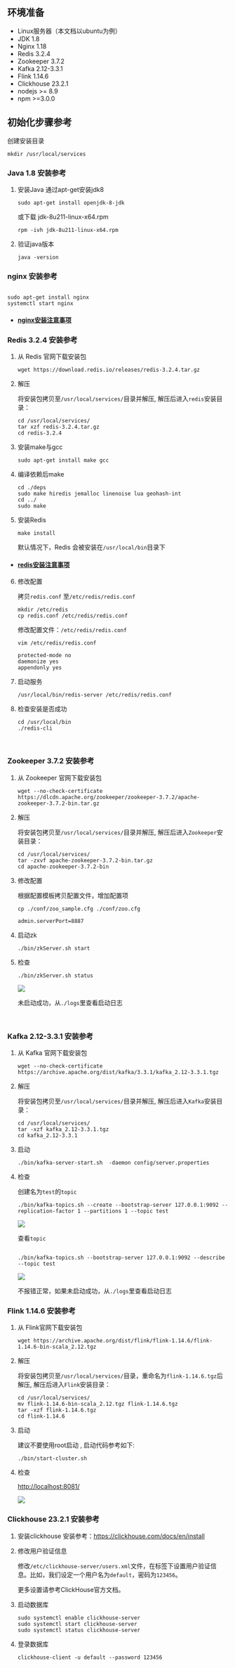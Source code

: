 
## 环境准备
<!-- - Ubuntu SMP -->
- Linux服务器（本文档以ubuntu为例）
- JDK 1.8
- Nginx 1.18
- Redis 3.2.4
- Zookeeper 3.7.2
- Kafka 2.12-3.3.1
- Flink 1.14.6
- Clickhouse 23.2.1
- nodejs >= 8.9
- npm >=3.0.0

## 初始化步骤参考

创建安装目录

```
mkdir /usr/local/services
```

### Java 1.8 安装参考

1. 安装Java
    通过apt-get安装jdk8

    ```
    sudo apt-get install openjdk-8-jdk
    ```

    或下载 jdk-8u211-linux-x64.rpm

    ```
    rpm -ivh jdk-8u211-linux-x64.rpm
    ```

2. 验证java版本

    ```
    java -version
    ```

### nginx 安装参考

```

sudo apt-get install nginx
systemctl start nginx

```

- #### [nginx安装注意事项](installation/question.md#nginx安装注意事项)

### Redis 3.2.4 安装参考

1. 从 Redis 官网下载安装包

    ```
    wget https://download.redis.io/releases/redis-3.2.4.tar.gz
    ```

2. 解压

    将安装包拷贝至`/usr/local/services/`目录并解压, 解压后进入`redis`安装目录：

    ```
    cd /usr/local/services/
    tar xzf redis-3.2.4.tar.gz
    cd redis-3.2.4
    ```

3. 安装make与gcc

    ```
    sudo apt-get install make gcc
    ```

4. 编译依赖后make

    ```
    cd ./deps
    sudo make hiredis jemalloc linenoise lua geohash-int
    cd ../
    sudo make
    ```

5. 安装Redis

    ```
    make install
    ```

    默认情况下，Redis 会被安装在`/usr/local/bin`目录下

- #### [redis安装注意事项](installation/question.md#redis安装注意事项)

6. 修改配置

    拷贝`redis.conf` 至`/etc/redis/redis.conf`

    ```
    mkdir /etc/redis
    cp redis.conf /etc/redis/redis.conf
    ```

    修改配置文件：`/etc/redis/redis.conf`

    ```
    vim /etc/redis/redis.conf

    protected-mode no
    daemonize yes
    appendonly yes
    ```  

7. 启动服务

    ```
    /usr/local/bin/redis-server /etc/redis/redis.conf
    ```

8. 检查安装是否成功

    ```
    cd /usr/local/bin
    ./redis-cli
    ```

<br>

### Zookeeper 3.7.2 安装参考

1. 从  Zookeeper  官网下载安装包

    ```
    wget --no-check-certificate https://dlcdn.apache.org/zookeeper/zookeeper-3.7.2/apache-zookeeper-3.7.2-bin.tar.gz
    ```

2. 解压

    将安装包拷贝至`/usr/local/services/`目录并解压, 解压后进入`Zookeeper`安装目录：

    ```
    cd /usr/local/services/
    tar -zxvf apache-zookeeper-3.7.2-bin.tar.gz
    cd apache-zookeeper-3.7.2-bin
    ```

3. 修改配置

    根据配置模板拷贝配置文件，增加配置项

    ```
    cp ./conf/zoo_sample.cfg ./conf/zoo.cfg

    admin.serverPort=8887
    ```

4. 启动zk

    ```
    ./bin/zkServer.sh start
    ```

5. 检查

    ```
    ./bin/zkServer.sh status
    ```

    ![](../assets/imgs/zookeepercheck.png)

    未启动成功，从`./logs`里查看启动日志

<br>

### Kafka 2.12-3.3.1 安装参考

1. 从 Kafka 官网下载安装包

    ```
    wget --no-check-certificate https://archive.apache.org/dist/kafka/3.3.1/kafka_2.12-3.3.1.tgz
    ```

2. 解压

    将安装包拷贝至`/usr/local/services/`目录并解压, 解压后进入`Kafka`安装目录：

    ```
    cd /usr/local/services/
    tar -xzf kafka_2.12-3.3.1.tgz
    cd kafka_2.12-3.3.1
    ```

3. 启动

    ```
    ./bin/kafka-server-start.sh  -daemon config/server.properties
    ```

4. 检查

    创建名为`test`的`topic`

    ```
    ./bin/kafka-topics.sh --create --bootstrap-server 127.0.0.1:9092 --replication-factor 1 --partitions 1 --topic test
     ```

    ![](../assets/imgs/createtop.png)

    查看`topic`

    ```

    ./bin/kafka-topics.sh --bootstrap-server 127.0.0.1:9092 --describe --topic test

    ```

    ![](../assets/imgs/checktopic.png)

    不报错正常，如果未启动成功，从`./logs`里查看启动日志

### Flink 1.14.6 安装参考

1. 从 Flink官网下载安装包

    ```
    wget https://archive.apache.org/dist/flink/flink-1.14.6/flink-1.14.6-bin-scala_2.12.tgz
    ```

2. 解压

    将安装包拷贝至`/usr/local/services/`目录，重命名为`flink-1.14.6.tgz`后解压, 解压后进入`Flink`安装目录：

    ```
    cd /usr/local/services/
    mv flink-1.14.6-bin-scala_2.12.tgz flink-1.14.6.tgz
    tar -xzf flink-1.14.6.tgz
    cd flink-1.14.6
    ```

3. 启动

    建议不要使用root启动 , 启动代码参考如下:

    ```
    ./bin/start-cluster.sh
    ```

4. 检查

    <http://localhost:8081/>

    ![](../assets/imgs/preview.png)

### Clickhouse 23.2.1 安装参考

1. 安装clickhouse
   安装参考：<https://clickhouse.com/docs/en/install>

2. 修改用户验证信息

    修改`/etc/clickhouse-server/users.xml`文件，在<users>标签下设置用户验证信息。比如，我们设定一个用户名为`default`，密码为`123456`。

    更多设置请参考ClickHouse官方文档。

3. 启动数据库

    ```
    sudo systemctl enable clickhouse-server  
    sudo systemctl start clickhouse-server  
    sudo systemctl status clickhouse-server  
    ```

4. 登录数据库

    ```
    clickhouse-client -u default --password 123456
    ```
